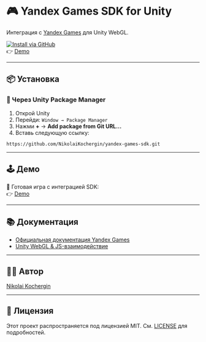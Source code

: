 # 🎮 Yandex Games SDK for Unity

Интеграция с [Yandex Games](https://yandex.ru/games) для Unity WebGL.

[![Install via GitHub](https://img.shields.io/badge/Install-via%20GitHub-green?logo=github)](https://github.com/NikolaiKochergin/yandex-games-sdk.git)  
👉 [Demo](https://yandex.ru/games/app/435941)

---

## 📦 Установка

### 🔧 Через Unity Package Manager

1. Открой Unity  
2. Перейди: `Window → Package Manager`  
3. Нажми **+** → **Add package from Git URL...**  
4. Вставь следующую ссылку:

```
https://github.com/NikolaiKochergin/yandex-games-sdk.git
```

---

## 🕹️ Демо

🎯 Готовая игра с интеграцией SDK:  
👉 [Demo](https://yandex.ru/games/app/435941)

---

## 📚 Документация

- [Официальная документация Yandex Games](https://yandex.ru/dev/games/)  
- [Unity WebGL & JS-взаимодействие](https://docs.unity3d.com/Manual/webgl-interactingwithbrowserscripting.html)

---

## 🧑‍💻 Автор

[Nikolai Kochergin](https://github.com/NikolaiKochergin)

---

## 📝 Лицензия

Этот проект распространяется под лицензией MIT. См. [LICENSE](LICENSE) для подробностей.
